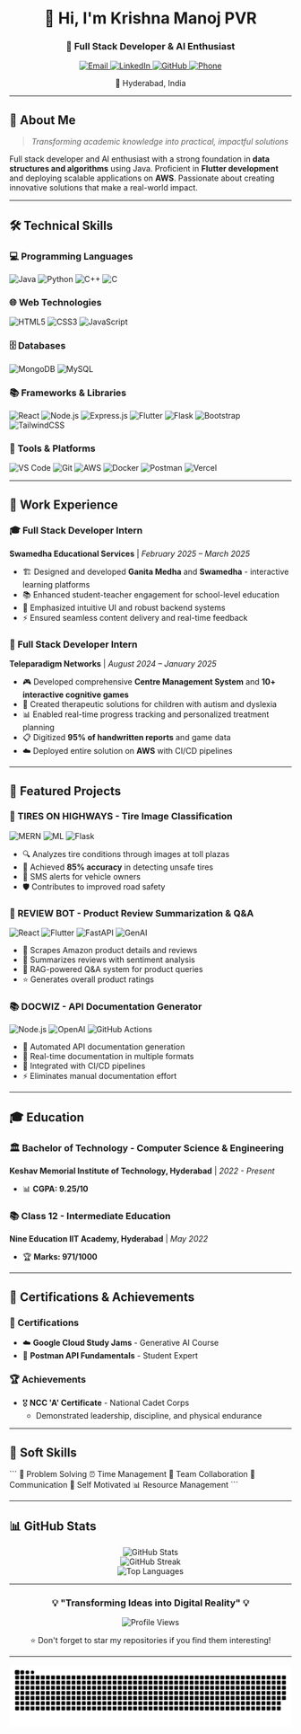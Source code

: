 <div align="center">
  <h1>👋 Hi, I'm Krishna Manoj PVR</h1>
  <h3>🚀 Full Stack Developer & AI Enthusiast</h3>
  
  <p>
    <a href="mailto:krishnamanojpalankipati@gmail.com">
      <img src="https://img.shields.io/badge/Email-D14836?style=for-the-badge&logo=gmail&logoColor=white" alt="Email"/>
    </a>
    <a href="https://linkedin.com/in/krishna-manoj-pvr-14b237267">
      <img src="https://img.shields.io/badge/LinkedIn-0077B5?style=for-the-badge&logo=linkedin&logoColor=white" alt="LinkedIn"/>
    </a>
    <a href="https://github.com/krishnamanojpvr">
      <img src="https://img.shields.io/badge/GitHub-100000?style=for-the-badge&logo=github&logoColor=white" alt="GitHub"/>
    </a>
    <a href="tel:+919441585691">
      <img src="https://img.shields.io/badge/Phone-25D366?style=for-the-badge&logo=whatsapp&logoColor=white" alt="Phone"/>
    </a>
  </p>
  
  <p>📍 Hyderabad, India</p>
</div>

---

## 🎯 About Me

> *Transforming academic knowledge into practical, impactful solutions*

Full stack developer and AI enthusiast with a strong foundation in **data structures and algorithms** using Java. Proficient in **Flutter development** and deploying scalable applications on **AWS**. Passionate about creating innovative solutions that make a real-world impact.

---

## 🛠️ Technical Skills

### 💻 Programming Languages
![Java](https://img.shields.io/badge/Java-ED8B00?style=for-the-badge&logo=openjdk&logoColor=white)
![Python](https://img.shields.io/badge/Python-3776AB?style=for-the-badge&logo=python&logoColor=white)
![C++](https://img.shields.io/badge/C%2B%2B-00599C?style=for-the-badge&logo=c%2B%2B&logoColor=white)
![C](https://img.shields.io/badge/C-00599C?style=for-the-badge&logo=c&logoColor=white)

### 🌐 Web Technologies
![HTML5](https://img.shields.io/badge/HTML5-E34F26?style=for-the-badge&logo=html5&logoColor=white)
![CSS3](https://img.shields.io/badge/CSS3-1572B6?style=for-the-badge&logo=css3&logoColor=white)
![JavaScript](https://img.shields.io/badge/JavaScript-F7DF1E?style=for-the-badge&logo=javascript&logoColor=black)

### 🗄️ Databases
![MongoDB](https://img.shields.io/badge/MongoDB-4EA94B?style=for-the-badge&logo=mongodb&logoColor=white)
![MySQL](https://img.shields.io/badge/MySQL-005C84?style=for-the-badge&logo=mysql&logoColor=white)

### 📚 Frameworks & Libraries
![React](https://img.shields.io/badge/React-20232A?style=for-the-badge&logo=react&logoColor=61DAFB)
![Node.js](https://img.shields.io/badge/Node.js-43853D?style=for-the-badge&logo=node.js&logoColor=white)
![Express.js](https://img.shields.io/badge/Express.js-404D59?style=for-the-badge)
![Flutter](https://img.shields.io/badge/Flutter-02569B?style=for-the-badge&logo=flutter&logoColor=white)
![Flask](https://img.shields.io/badge/Flask-000000?style=for-the-badge&logo=flask&logoColor=white)
![Bootstrap](https://img.shields.io/badge/Bootstrap-563D7C?style=for-the-badge&logo=bootstrap&logoColor=white)
![TailwindCSS](https://img.shields.io/badge/Tailwind_CSS-38B2AC?style=for-the-badge&logo=tailwind-css&logoColor=white)

### 🔧 Tools & Platforms
![VS Code](https://img.shields.io/badge/Visual_Studio_Code-0078D4?style=for-the-badge&logo=visual%20studio%20code&logoColor=white)
![Git](https://img.shields.io/badge/Git-F05032?style=for-the-badge&logo=git&logoColor=white)
![AWS](https://img.shields.io/badge/Amazon_AWS-232F3E?style=for-the-badge&logo=amazon-aws&logoColor=white)
![Docker](https://img.shields.io/badge/Docker-2496ED?style=for-the-badge&logo=docker&logoColor=white)
![Postman](https://img.shields.io/badge/Postman-FF6C37?style=for-the-badge&logo=postman&logoColor=white)
![Vercel](https://img.shields.io/badge/Vercel-000000?style=for-the-badge&logo=vercel&logoColor=white)

---

## 💼 Work Experience

### 🎓 Full Stack Developer Intern
**Swamedha Educational Services** | *February 2025 – March 2025*
- 🏗️ Designed and developed **Ganita Medha** and **Swamedha** - interactive learning platforms
- 📚 Enhanced student-teacher engagement for school-level education
- 🎨 Emphasized intuitive UI and robust backend systems
- ⚡ Ensured seamless content delivery and real-time feedback

### 🧠 Full Stack Developer Intern
**Teleparadigm Networks** | *August 2024 – January 2025*
- 🎮 Developed comprehensive **Centre Management System** and **10+ interactive cognitive games**
- 👶 Created therapeutic solutions for children with autism and dyslexia
- 📊 Enabled real-time progress tracking and personalized treatment planning
- 📋 Digitized **95% of handwritten reports** and game data
- ☁️ Deployed entire solution on **AWS** with CI/CD pipelines

---

## 🚀 Featured Projects

### 🚗 TIRES ON HIGHWAYS - Tire Image Classification
![MERN](https://img.shields.io/badge/MERN-Stack-61DAFB?style=flat-square)
![ML](https://img.shields.io/badge/Machine-Learning-FF6F00?style=flat-square)
![Flask](https://img.shields.io/badge/Flask-000000?style=flat-square)

- 🔍 Analyzes tire conditions through images at toll plazas
- 🎯 Achieved **85% accuracy** in detecting unsafe tires
- 📱 SMS alerts for vehicle owners
- 🛡️ Contributes to improved road safety

### 🤖 REVIEW BOT - Product Review Summarization & Q&A
![React](https://img.shields.io/badge/React-20232A?style=flat-square)
![Flutter](https://img.shields.io/badge/Flutter-02569B?style=flat-square)
![FastAPI](https://img.shields.io/badge/FastAPI-005571?style=flat-square)
![GenAI](https://img.shields.io/badge/GenAI-FF4B4B?style=flat-square)

- 🛒 Scrapes Amazon product details and reviews
- 📝 Summarizes reviews with sentiment analysis
- 🤖 RAG-powered Q&A system for product queries
- ⭐ Generates overall product ratings

### 📚 DOCWIZ - API Documentation Generator
![Node.js](https://img.shields.io/badge/Node.js-43853D?style=flat-square)
![OpenAI](https://img.shields.io/badge/OpenAI-412991?style=flat-square)
![GitHub Actions](https://img.shields.io/badge/GitHub_Actions-2088FF?style=flat-square)

- 🔄 Automated API documentation generation
- 📖 Real-time documentation in multiple formats
- 🔗 Integrated with CI/CD pipelines
- ⚡ Eliminates manual documentation effort

---

## 🎓 Education

### 🏛️ Bachelor of Technology - Computer Science & Engineering
**Keshav Memorial Institute of Technology, Hyderabad** | *2022 - Present*
- 📊 **CGPA: 9.25/10**

### 📚 Class 12 - Intermediate Education
**Nine Education IIT Academy, Hyderabad** | *May 2022*
- 🏆 **Marks: 971/1000**

---

## 🏅 Certifications & Achievements

### 📜 Certifications
- ☁️ **Google Cloud Study Jams** - Generative AI Course
- 🚀 **Postman API Fundamentals** - Student Expert

### 🏆 Achievements
- 🎖️ **NCC 'A' Certificate** - National Cadet Corps
  - Demonstrated leadership, discipline, and physical endurance

---

## 🌟 Soft Skills

\`\`\`
🧩 Problem Solving    ⏰ Time Management    🤝 Team Collaboration
💬 Communication     🎯 Self Motivated     📊 Resource Management
\`\`\`

---

## 📊 GitHub Stats

<div align="center">
  <img src="https://github-readme-stats.vercel.app/api?username=krishnamanojpvr&show_icons=true&theme=radical&hide_border=true&count_private=true" alt="GitHub Stats" />
</div>

<div align="center">
  <img src="https://github-readme-streak-stats.herokuapp.com/?user=krishnamanojpvr&theme=radical&hide_border=true" alt="GitHub Streak" />
</div>

<div align="center">
  <img src="https://github-readme-stats.vercel.app/api/top-langs/?username=krishnamanojpvr&layout=compact&theme=radical&hide_border=true" alt="Top Languages" />
</div>

---

<div align="center">
  <h3>💡 "Transforming Ideas into Digital Reality" 💡</h3>
  
  ![Profile Views](https://komarev.com/ghpvc/?username=krishnamanojpvr&color=brightgreen&style=flat-square)
  
  <p>⭐ Don't forget to star my repositories if you find them interesting!</p>
</div>

---

<div align="center">
 <img src="https://github.com/krishnamanojpvr/krishnamanojpvr/blob/output/snake.svg?raw=true" alt="Snake animation" />
</div>
